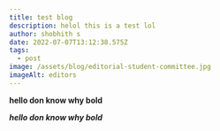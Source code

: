 ```yaml
---
title: test blog
description: helol this is a test lol
author: shobhith s
date: 2022-07-07T13:12:38.575Z
tags:
  - post
image: /assets/blog/editorial-student-committee.jpg
imageAlt: editors
---
```

**hello don know why bold**

***hello don know why bold***
